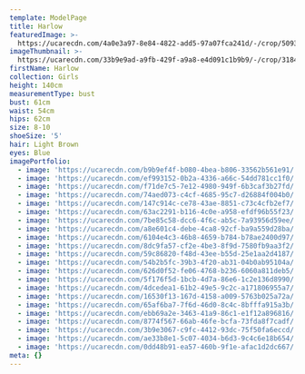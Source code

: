 ```yaml
---
template: ModelPage
title: Harlow
featuredImage: >-
  https://ucarecdn.com/4a0e3a97-8e84-4822-add5-97a07fca241d/-/crop/5093x2983/0,0/-/preview/
imageThumbnail: >-
  https://ucarecdn.com/33b9e9ad-a9fb-429f-a9a8-e4d091c1b9b9/-/crop/3184x3147/973,9/-/preview/
firstName: Harlow
collection: Girls
height: 140cm
measurementType: bust
bust: 61cm
waist: 54cm
hips: 62cm
size: 8-10
shoeSize: '5'
hair: Light Brown
eyes: Blue
imagePortfolio:
  - image: 'https://ucarecdn.com/b9b9ef4f-b080-4bea-b806-33562b561e91/'
  - image: 'https://ucarecdn.com/ef993152-0b2a-4336-a66c-54dd781cc1f0/'
  - image: 'https://ucarecdn.com/f71de7c5-7e12-4980-949f-6b3caf3b27fd/'
  - image: 'https://ucarecdn.com/74aed073-c4cf-4685-95c7-d26884f004b0/'
  - image: 'https://ucarecdn.com/147c914c-ce78-43ae-8851-c73c4cfb2ef7/'
  - image: 'https://ucarecdn.com/63ac2291-b116-4c0e-a958-efdf96b55f23/'
  - image: 'https://ucarecdn.com/7be85c58-dcc6-4f6c-ab5c-7a93956d59ee/'
  - image: 'https://ucarecdn.com/a8e601c4-debe-4ca8-92cf-ba9a559d28ba/'
  - image: 'https://ucarecdn.com/6104e4c3-46b8-4659-b784-b78ae2400d97/'
  - image: 'https://ucarecdn.com/8dc9fa57-cf2e-4be3-8f9d-7580fb9aa3f2/'
  - image: 'https://ucarecdn.com/59c86820-f48d-43ee-b55d-25e1aa2d4187/'
  - image: 'https://ucarecdn.com/54b2b5fc-39b3-4f20-ab31-04b0ab95104a/'
  - image: 'https://ucarecdn.com/626d0f52-fe06-4768-b236-6060a811deb5/'
  - image: 'https://ucarecdn.com/5f176f5d-1bcb-4d7a-86e6-1c2e136d8990/'
  - image: 'https://ucarecdn.com/4dcedea1-61b2-49e5-9c2c-a171806955a7/'
  - image: 'https://ucarecdn.com/16530f13-167d-4158-a009-5763b025a72a/'
  - image: 'https://ucarecdn.com/65af6ba7-7f6d-46d0-8c4c-8bfffa915a3b/'
  - image: 'https://ucarecdn.com/ebb69a2e-3463-41a9-86c1-e1f12a896816/'
  - image: 'https://ucarecdn.com/8774f567-66ab-46fe-bcfa-73fda8f7cadf/'
  - image: 'https://ucarecdn.com/3b9e3067-c9fc-4412-93dc-75f50fa6eccd/'
  - image: 'https://ucarecdn.com/ae33b8e1-5c07-4034-b6d3-9c4c6e18b654/'
  - image: 'https://ucarecdn.com/0dd48b91-ea57-460b-9f1e-afac1d2dc667/'
meta: {}
---
```


